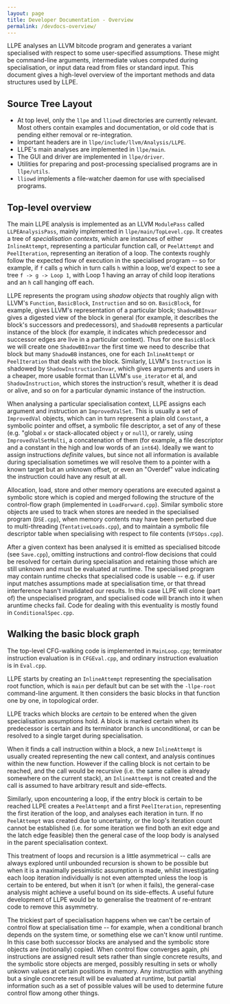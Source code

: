```yaml
---
layout: page
title: Developer Documentation - Overview
permalink: /devdocs-overview/
---
```


LLPE analyses an LLVM bitcode program and generates a variant specialised with respect to some user-specified assumptions. These might be command-line arguments, intermediate values computed during specialisation, or input data read from files or standard input. This document gives a high-level overview of the important methods and data structures used by LLPE.

## Source Tree Layout

* At top level, only the `llpe` and `lliowd` directories are currently relevant. Most others contain examples and documentation, or old code that is pending either removal or re-integration.
* Important headers are in `llpe/include/llvm/Analysis/LLPE`.	       
* LLPE's main analyses are implemented in `llpe/main`.
* The GUI and driver are implemented in `llpe/driver`.
* Utilities for preparing and post-processing specialised programs are in `llpe/utils`.
* `lliowd` implements a file-watcher daemon for use with specialised programs.

## Top-level overview

The main LLPE analysis is implemented as an LLVM `ModulePass` called `LLPEAnalysisPass`, mainly implemented in `llpe/main/TopLevel.cpp`. It creates a tree of *specialisation contexts*, which are instances of either `InlineAttempt`, representing a particular function call, or `PeelAttempt` and `PeelIteration`, representing an iteration of a loop. The contexts roughly follow the expected flow of execution in the specialised program -- so for example, if `f` calls `g` which in turn calls `h` within a loop, we'd expect to see a tree `f -> g -> Loop 1`, with Loop 1 having an array of child loop iterations and an `h` call hanging off each.

LLPE represents the program using *shadow objects* that roughly align with LLVM's `Function`, `BasicBlock`, `Instruction` and so on. `BasicBlock`, for example, gives LLVM's representation of a particular block; `ShadowBBInvar` gives a digested view of the block in general (for example, it describes the block's successors and predecessors), and `ShadowBB` represents a particular instance of the block (for example, it indicates which predecessor and successor edges are live in a particular context). Thus for one `BasicBlock` we will create one `ShadowBBInvar` the first time we need to describe that block but many `ShadowBB` instances, one for each `InlineAttempt` or `PeelIteration` that deals with the block. Similarly, LLVM's `Instruction` is shadowed by `ShadowInstructionInvar`, which gives arguments and users in a cheaper, more usable format than LLVM's `use_iterator` et al, and `ShadowInstruction`, which stores the instruction's result, whether it is dead or alive, and so on for a particular dynamic instance of the instruction.

When analysing a particular specialisation context, LLPE assigns each argument and instruction an `ImprovedValSet`. This is usually a set of `ImprovedVal` objects, which can in turn represent a plain old `Constant`, a symbolic pointer and offset, a symbolic file descriptor, a set of any of these (e.g. "global `x` or stack-allocated object `y` or `null`), or rarely, using `ImprovedValSetMulti`, a concatenation of them (for example, a file descriptor and a constant in the high and low words of an `int64`). Ideally we want to assign instructions *definite* values, but since not all information is available during specialisation sometimes we will resolve them to a pointer with a known target but an unknown offset, or even an "Overdef" value indicating the instruction could have any result at all.

Allocation, load, store and other memory operations are executed against a symbolic store which is copied and merged following the structure of the control-flow graph (implemented in `LoadForward.cpp`). Similar symbolic store objects are used to track when stores are needed in the specialised program (`DSE.cpp`), when memory contents may have been perturbed due to multi-threading (`TentativeLoads.cpp`), and to maintain a symbolic file descriptor table when specialising with respect to file contents (`VFSOps.cpp`).

After a given context has been analysed it is emitted as specialised bitcode (see `Save.cpp`), omitting instructions and control-flow decisions that could be resolved for certain during specialisation and retaining those which are still unknown and must be evaluated at runtime. The specialised program may contain runtime checks that specialised code is usable -- e.g. if user input matches assumptions made at specialisation time, or that thread interference hasn't invalidated our results. In this case LLPE will clone (part of) the unspecialised program, and specialised code will branch into it when aruntime checks fail. Code for dealing with this eventuality is mostly found in `ConditionalSpec.cpp`.

## Walking the basic block graph

The top-level CFG-walking code is implemented in `MainLoop.cpp`; terminator instruction evaluation is in `CFGEval.cpp`, and ordinary instruction evaluation is in `Eval.cpp`.

LLPE starts by creating an `InlineAttempt` representing the specialisation root function, which is `main` per default but can be set with the `-llpe-root` command-line argument. It then considers the basic blocks in that function one by one, in topological order. 

LLPE tracks which blocks are *certain* to be entered when the given specialisation assumptions hold. A block is marked certain when its predecessor is certain and its terminator branch is unconditional, or can be resolved to a single target during specialisation.

When it finds a call instruction within a block, a new `InlineAttempt` is usually created representing the new call context, and analysis continues within the new function. However if the calling block is not certain to be reached, and the call would be recursive (i.e. the same callee is already somewhere on the current stack), an `InlineAttempt` is not created and the call is assumed to have arbitrary result and side-effects.

Similarly, upon encountering a loop, if the entry block is certain to be reached LLPE creates a `PeelAttempt` and a first `PeelIteration`, representing the first iteration of the loop, and analyses each iteration in turn. If no `PeelAttempt` was created due to uncertainty, or the loop's iteration count cannot be established (i.e. for some iteration we find both an exit edge and the latch edge feasible) then the general case of the loop body is analysed in the parent specialisation context.

This treatment of loops and recursion is a little asymmetrical -- calls are always explored until unbounded recursion is shown to be possible but when it is a maximally pessimistic assumption is made, whilst investigating each loop iteration individually is not even attempted unless the loop is certain to be entered, but when it isn't (or when it fails), the general-case analysis might achieve a useful bound on its side-effects. A useful future development of LLPE would be to generalise the treatment of re-entrant code to remove this asymmetry.

The trickiest part of specialisation happens when we can't be certain of control flow at specialisation time -- for example, when a conditional branch depends on the system time, or something else we can't know until runtime. In this case both successor blocks are analysed and the symbolic store objects are (notionally) copied. When control flow converges again, phi instructions are assigned result sets rather than single concrete results, and the symbolic store objects are merged, possibly resulting in sets or wholly unkown values at certain positions in memory. Any instruction with anything but a single concrete result will be evaluated at runtime, but partial information such as a set of possible values will be used to determine future control flow among other things.